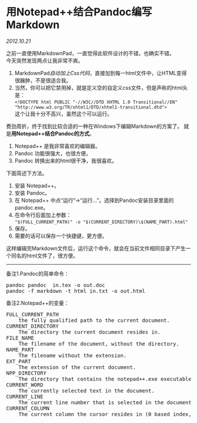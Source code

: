 <title>用Notepad++结合Pandoc编写Markdown</title>
<link href='markdown.css' rel='stylesheet'>

# 用Notepad++结合Pandoc编写Markdown

*2012.10.21*
  
之前一直使用MarkdownPad，一直觉得此软件设计的不错，也确实不错。  
今天突然发现两点让我非常不爽。

1. MarkdownPad*自动加上Css代码*，直接加到每一html文件中，让HTML变得很臃肿，不是很适合我。
2. 当然，你可以把它禁用掉，就是定义空的自定义css文件，但是声称的html头是：  
    `<!DOCTYPE html PUBLIC "-//W3C//DTD XHTML 1.0 Transitional//EN" "http://www.w3.org/TR/xhtml1/DTD/xhtml1-transitional.dtd">`  
这个让我十分不高兴，虽然这个可以运行。

费劲周折，终于找到比较合适的一种在Windows下编辑Markdown的方案了。
就是**用Notepad++结合Pandoc的方式**。

1. Notepad++ 是我非常喜欢的编辑器。
2. Pandoc 功能很强大，也很方便。
3. Pandoc 转换出来的html很干净，我很喜欢。

下面简述下方法。

1. 安装 Notepad++。
2. 安装 Pandoc。
3. 在 Notepad++ 中点“运行”->“运行...”。选择到Pandoc安装目录里面的pandoc.exe。
4. 在命令行后面加上参数：  
`"$(FULL_CURRENT_PATH)" -o "$(CURRENT_DIRECTORY)\$(NAME_PART).html"`
5. 保存。
6. 需要的话可以保存一个快捷键，更方便。

这样编辑完Markdown文件后，运行这个命令，就会在当前文件相同目录下产生一个同名的html文件了，很方便。

---
备注1.Pandoc的简单命令：  
<pre>
pandoc pandoc  in.tex -o out.doc
pandoc -f markdown -t html in.txt -o out.html
</pre>

备注2.Notepad++的变量：  
<pre>
FULL_CURRENT_PATH
    the fully qualified path to the current document.
CURRENT_DIRECTORY
    The directory the current document resides in.
FILE_NAME
    The filename of the document, without the directory.
NAME_PART
    The filename without the extension.
EXT_PART
    The extension of the current document.
NPP_DIRECTORY
    The directory that contains the notepad++.exe executable that is currently running.`
CURRENT_WORD
    The currently selected text in the document.
CURRENT_LINE
    The current line number that is selected in the document (0 based index, the first line is 0).
CURRENT_COLUMN
    The current column the cursor resides in (0 based index, the first position on the line is 0).
</pre>

	  

